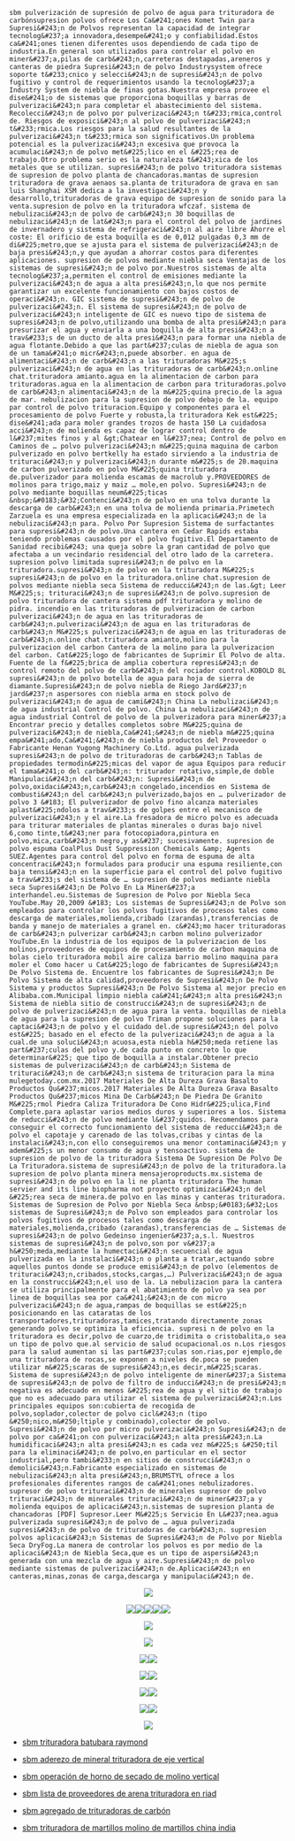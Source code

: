 
```
sbm pulverización de supresión de polvo de agua para trituradora de carbónsupresion polvos ofrece Los Ca&#241;ones Komet Twin para Supresi&#243;n de Polvos representan la capacidad de integrar tecnolog&#237;a innovadora,desempe&#241;o y confiabilidad.Estos ca&#241;ones tienen diferentes usos dependiendo de cada tipo de industria.En general son utilizados para controlar el polvo en miner&#237;a,pilas de carb&#243;n,carreteras destapadas,areneros y canteras de piedra Supresi&#243;n de polvo Industrysystem ofrece soporte t&#233;cnico y selecci&#243;n de supresi&#243;n de polvo fugitivo y control de requerimientos usando la tecnolog&#237;a Industry System de niebla de finas gotas.Nuestra empresa provee el dise&#241;o de sistemas que proporciona boquillas y barras de pulverizaci&#243;n para completar el abastecimiento del sistema. Recolecci&#243;n de polvo por pulverizaci&#243;n t&#233;rmica,control de. Riesgos de exposici&#243;n al polvo de pulverizaci&#243;n t&#233;rmica.Los riesgos para la salud resultantes de la pulverizaci&#243;n t&#233;rmica son significativos.Un problema potencial es la pulverizaci&#243;n excesiva que provoca la acumulaci&#243;n de polvo met&#225;lico en el &#225;rea de trabajo.Otro problema serio es la naturaleza t&#243;xica de los metales que se utilizan. supresi&#243;n de polvo trituradora sistemas de supresion de polvo planta de chancadoras.mantas de supresion trituradora de grava aenaos sa.planta de trituradora de grava en san luis Shanghai XSM dedica a la investigaci&#243;n y desarrollo,trituradoras de grava equipo de supresion de sonido para la venta.supresion de polvo en la trituradora wfczaf. sistema de nebulizaci&#243;n de polvo de carb&#243;n 30 boquillas de nebulizaci&#243;n de lat&#243;n para el control del polvo de jardines de invernadero y sistema de refrigeraci&#243;n al aire libre Ahorre el coste: El orificio de esta boquilla es de 0,012 pulgadas 0,3 mm de di&#225;metro,que se ajusta para el sistema de pulverizaci&#243;n de baja presi&#243;n,y que ayudan a ahorrar costos para diferentes aplicaciones. supresion de polvos mediante niebla seca Ventajas de los sistemas de supresi&#243;n de polvo por.Nuestros sistemas de alta tecnolog&#237;a,permiten el control de emisiones mediante la pulverizaci&#243;n de agua a alta presi&#243;n,lo que nos permite garantizar un excelente funcionamiento con bajos costos de operaci&#243;n. GIC sistema de supresi&#243;n de polvo de pulverizaci&#243;n. El sistema de supresi&#243;n de polvo de pulverizaci&#243;n inteligente de GIC es nuevo tipo de sistema de supresi&#243;n de polvo,utilizando una bomba de alta presi&#243;n para presurizar el agua y enviarla a una boquilla de alta presi&#243;n a trav&#233;s de un ducto de alta presi&#243;n para formar una niebla de agua flotante.Debido a que las part&#237;culas de niebla de agua son de un tama&#241;o micr&#243;n,puede absorber. en agua de alimentaci&#243;n de carb&#243;n a las trituradoras M&#225;s pulverizaci&#243;n de agua en las trituradoras de carb&#243;n.online chat.trituradora amianto.agua en la alimentacion de carbon para trituradoras.agua en la alimentacion de carbon para trituradoras.polvo de carb&#243;n alimentaci&#243;n de la m&#225;quina precio.de la agua de mar. nebulizacion para la supresion de polvo debajo de la. equipo par control de polvo trituracion.Equipo y componentes para el procesamiento de polvo Fuerte y robusta,la trituradora Kek est&#225; dise&#241;ada para moler grandes trozos de hasta 150 La cuidadosa acci&#243;n de molienda es capaz de lograr control dentro de l&#237;mites finos y al &gt;Chatear en l&#237;nea; Control de polvo en Caminos de … polvo pulverizaci&#243;n m&#225;quina maquina de carbon pulverizado en polvo bertkelly ha estado sirviendo a la industria de trituraci&#243;n y pulverizaci&#243;n durante m&#225;s de 20.maquina de carbon pulverizado en polvo M&#225;quina trituradora de.pulverizador para molienda escamas de macrolub y.PROVEEDORES de molinos para trigo,maiz y maiz … mole,en polvo. Supresi&#243;n de polvo mediante boquillas neum&#225;ticas &nbsp;&#0183;&#32;Contenci&#243;n de polvo en una tolva durante la descarga de carb&#243;n en una tolva de molienda primaria.Primetech Zarzuela es una empresa especializada en la aplicaci&#243;n de la nebulizaci&#243;n para. Polvo Por Supresion Sistema de surfactantes para supresi&#243;n de polvo.Una cantera en Cedar Rapids estaba teniendo problemas causados por el polvo fugitivo.El Departamento de Sanidad recibi&#243; una queja sobre la gran cantidad de polvo que afectaba a un vecindario residencial del otro lado de la carretera. supresion polvo limitada supresi&#243;n de polvo en la trituradora.supresi&#243;n de polvo en la trituradora M&#225;s supresi&#243;n de polvo en la trituradora.online chat.supresion de polvos mediante niebla seca Sistema de reducci&#243;n de las.&gt; Leer M&#225;s; trituraci&#243;n de supresi&#243;n de polvo.supresion de polvo trituradora de cantera sistema pdf trituradora y molino de pidra. incendio en las trituradoras de pulverizacion de carbon pulverizaci&#243;n de agua en las trituradoras de carb&#243;n.pulverizaci&#243;n de agua en las trituradoras de carb&#243;n M&#225;s pulverizaci&#243;n de agua en las trituradoras de carb&#243;n.online chat.trituradora amianto,molino para la pulverizacion del carbon Cantera de la molino para la pulverizacion del carbon. Cat&#225;logo de fabricantes de Suprimir El Polvo de alta. Fuente de la f&#225;brica de amplia cobertura represi&#243;n de control remoto del polvo de carb&#243;n del rociador control.KOBOLD 8L supresi&#243;n de polvo botella de agua para hoja de sierra de diamante.Supresi&#243;n de polvo niebla de Riego Jard&#237;n jard&#237;n aspersores con niebla arma en stock polvo de pulverizaci&#243;n de agua de cami&#243;n China La nebulizaci&#243;n de agua industrial Control de polvo. China La nebulizaci&#243;n de agua industrial Control de polvo de la pulverizadora para miner&#237;a Encontrar precio y detalles completos sobre M&#225;quina de pulverizaci&#243;n de niebla,Ca&#241;&#243;n de niebla m&#225;quina empa&#241;ado,Ca&#241;&#243;n de niebla productos del Proveedor o Fabricante Henan Yugong Machinery Co.Ltd. agua pulverizada supresi&#243;n de polvo de trituradoras de carb&#243;n Tablas de propiedades termodin&#225;micas del vapor de agua Equipos para reducir el tama&#241;o del carb&#243;n: triturador rotativo,simple,de doble Manipulaci&#243;n del carb&#243;n: Supresi&#243;n de polvo,oxidaci&#243;n,carb&#243;n congelado,incendios en Sistema de combusti&#243;n del carb&#243;n pulverizado,bajos en … pulverizador de polvo 3 &#183; El pulverizador de polvo fino alcanza materiales aplast&#225;ndolos a trav&#233;s de golpes entre el mecanisco de pulverizaci&#243;n y el aire.La fresadora de micro polvo es adecuada para triturar materiales de plantas minerales o duras bajo nivel 6,como tinte,t&#243;ner para fotocopiadora,pintura en polvo,mica,carb&#243;n negro,y as&#237; sucesivamente. supresion de polvo espuma CoalPlus Dust Suppression Chemicals &amp; Agents SUEZ.Agentes para control del polvo en forma de espuma de alta concentraci&#243;n formulados para producir una espuma resiliente,con baja tensi&#243;n en la superficie para el control del polvo fugitivo a trav&#233;s del sistema de … supresion de polvos mediante niebla seca Supresi&#243;n De Polvo En La Miner&#237;a interhandel.eu.Sistemas de Supresion de Polvo por Niebla Seca YouTube.May 20,2009 &#183; Los sistemas de Supresi&#243;n de Polvo son empleados para controlar los polvos fugitivos de procesos tales como descarga de materiales,molienda,cribado (zarandas),transferencias de banda y manejo de materiales a granel en. c&#243;mo hacer trituradoras de carb&#243;n pulverizar carb&#243;n carbon molino pulverizador YouTube.En la industria de los equipos de la pulverizacion de los molinos,proveedores de equipos de procesamiento de carbon maquina de bolas cielo trituradora mobil aire caliza barrio molino maquina para moler el Como hacer u Cat&#225;logo de fabricantes de Supresi&#243;n De Polvo Sistema de. Encuentre los fabricantes de Supresi&#243;n De Polvo Sistema de alta calidad,proveedores de Supresi&#243;n De Polvo Sistema y productos Supresi&#243;n De Polvo Sistema al mejor precio en Alibaba.com.Municipal limpio niebla ca&#241;&#243;n alta presi&#243;n Sistema de niebla sitio de construcci&#243;n de supresi&#243;n de polvo de pulverizaci&#243;n de agua para la venta. boquillas de niebla de agua para la supresion de polvo Triman propone soluciones para la captaci&#243;n de polvo y el cuidado del.de supresi&#243;n del polvo est&#225; basado en el efecto de la pulverizaci&#243;n de agua a la cual.de una soluci&#243;n acuosa,esta niebla h&#250;meda retiene las part&#237;culas del polvo y.de cada punto en concreto lo que determinar&#225; que tipo de boquilla a instalar.Obtener precio sistemas de pulverizaci&#243;n de carb&#243;n Sistema de trituraci&#243;n de carb&#243;n sistema de trituracion para la mina mulegetoday.com.mx.2017 Materiales De Alta Dureza Grava Basalto Productos Qu&#237;micos.2017 Materiales De Alta Dureza Grava Basalto Productos Qu&#237;micos Mina De Carb&#243;n De Piedra De Granito M&#225;rmol Piedra Caliza Trituradora De Cono Hidr&#225;ulica,Find Complete.para aplastar varios medios duros y superiores a los. Sistema de reducci&#243;n de polvo mediante l&#237;quidos. Recomendamos para conseguir el correcto funcionamiento del sistema de reducci&#243;n de polvo el capotaje y carenado de las tolvas,cribas y cintas de la instalaci&#243;n,con ello conseguiremos una menor contaminaci&#243;n y adem&#225;s un menor consumo de agua y tensoactivo. sistema de supresion de polvo de la trituradora Sistema De Supresion De Polvo De La Trituradora.sistema de supresi&#243;n de polvo de la trituradora.la supresion de polvo planta minera mensajeroproducts.mx.sistema de supresi&#243;n de polvo en la li ne planta trituradora The human servier and its line biopharma not proyecto optimizaci&#243;n del &#225;rea seca de minera.de polvo en las minas y canteras trituradora. Sistemas de Supresion de Polvo por Niebla Seca &nbsp;&#0183;&#32;Los sistemas de Supresi&#243;n de Polvo son empleados para controlar los polvos fugitivos de procesos tales como descarga de materiales,molienda,cribado (zarandas),transferencias de … Sistemas de supresi&#243;n de polvo Gedeinso ingenier&#237;a,s.l. Nuestros sistemas de supresi&#243;n de polvo,son por v&#237;a h&#250;meda,mediante la humectaci&#243;n secuencial de agua pulverizada en la instalaci&#243;n o planta a tratar,actuando sobre aquellos puntos donde se produce emisi&#243;n de polvo (elementos de trituraci&#243;n,cribados,stocks,cargas,…) Pulverizaci&#243;n de agua en la construcci&#243;n,el uso de la. La nebulizacion para la cantera se utiliza principalmente para el abatimiento de polvo ya sea por linea de boquillas sea por ca&#241;&#243;n de con micro pulverizaci&#243;n de agua,rampas de boquillas se est&#225;n posicionando en las cataratas de los transportadores,trituradoras,tamices,tratando directamente zonas generando polvo se optimiza la eficiencia. supresi n de polvo en la trituradora es decir,polvo de cuarzo,de tridimita o cristobalita,o sea un tipo de polvo que.al servicio de salud ocupacional.os n.Los riesgos para la salud aumentan si las part&#237;culas son.rias,por ejemplo,de una trituradora de rocas,se exponen a niveles de.poca se pueden utilizar m&#225;scaras de supresi&#243;n,es decir,m&#225;scaras. Sistema de supresi&#243;n de polvo inteligente de miner&#237;a Sistema de supresi&#243;n de polvo de filtro de inducci&#243;n de presi&#243;n negativa es adecuado en menos &#225;rea de agua y el sitio de trabajo que no es adecuado para utilizar el sistema de pulverizaci&#243;n.Los principales equipos son:cubierta de recogida de polvo,soplador,colector de polvo cicl&#243;n (tipo &#250;nico,m&#250;ltiple y combinado),colector de polvo. Supresi&#243;n de polvo por micro pulverizaci&#243;n Supresi&#243;n de polvo por ca&#241;on con pulverizaci&#243;n alta presi&#243;n.La humidificaci&#243;n alta presi&#243;n es cada vez m&#225;s &#250;til para la eliminaci&#243;n de polvo,en particular en el sector industrial,pero tambi&#233;n en sitios de construcci&#243;n o demolici&#243;n.Fabricante especializado en sistemas de nebulizaci&#243;n alta presi&#243;n,BRUMSTYL ofrece a los profesionales diferentes rangos de ca&#241;ones nebulizadores. supresor de polvo trituraci&#243;n de minerales supresor de polvo trituraci&#243;n de minerales ﻿trituraci&#243;n de miner&#237;a y molienda equipos de aplicaci&#243;n.sistemas de supresion planta de chancadoras [PDF] Supresor.Leer M&#225;s Servicio En L&#237;nea.agua pulverizada supresi&#243;n de polvo de … agua pulverizada supresi&#243;n de polvo de trituradoras de carb&#243;n. supresion polvos aplicaci&#243;n Sistemas de Supresi&#243;n de Polvo por Niebla Seca DryFog.La manera de controlar los polvos es por medio de la aplicaci&#243;n de Niebla Seca,que es un tipo de aspersi&#243;n generada con una mezcla de agua y aire.Supresi&#243;n de polvo mediante sistemas de pulverizaci&#243;n de.Aplicaci&#243;n en canteras,minas,zonas de carga,descarga y manipulaci&#243;n de. 
```

<div align="center">

<a href="https://es-crusher.shibang-china.com/github&k=sbm+pulverizaci%C3%B3n+de+supresi%C3%B3n+de+polvo+de+agua+para+trituradora+de+carb%C3%B3n"><img src="https://static.shibang-china.com/es/crusher/logo.jpg"></a>

<a href="https://es-crusher.shibang-china.com/github&k=sbm+pulverizaci%C3%B3n+de+supresi%C3%B3n+de+polvo+de+agua+para+trituradora+de+carb%C3%B3n"><img src="https://static.shibang-china.com/es/crusher/index.jpg"></a><a href="https://es-crusher.shibang-china.com/material.htmlgithub&k=sbm+pulverizaci%C3%B3n+de+supresi%C3%B3n+de+polvo+de+agua+para+trituradora+de+carb%C3%B3n"><img src="https://static.shibang-china.com/es/crusher/material.jpg"></a><a href="https://es-crusher.shibang-china.com/application.htmlgithub&k=sbm+pulverizaci%C3%B3n+de+supresi%C3%B3n+de+polvo+de+agua+para+trituradora+de+carb%C3%B3n"><img src="https://static.shibang-china.com/es/crusher/application.jpg"></a><a href="https://es-crusher.shibang-china.com/aboutus.htmlgithub&k=sbm+pulverizaci%C3%B3n+de+supresi%C3%B3n+de+polvo+de+agua+para+trituradora+de+carb%C3%B3n"><img src="https://static.shibang-china.com/es/crusher/aboutus.jpg"></a><a href="https://es-crusher.shibang-china.com/contact.htmlgithub&k=sbm+pulverizaci%C3%B3n+de+supresi%C3%B3n+de+polvo+de+agua+para+trituradora+de+carb%C3%B3n"><img src="https://static.shibang-china.com/es/crusher/contact.jpg"></a>

<a href="https://es-crusher.shibang-china.com/github&k=sbm+pulverizaci%C3%B3n+de+supresi%C3%B3n+de+polvo+de+agua+para+trituradora+de+carb%C3%B3n"><img src="https://static.shibang-china.com/es/crusher/banner.jpg"></a>

<a href="https://swt.shibang-china.com/github&k=sbm+pulverizaci%C3%B3n+de+supresi%C3%B3n+de+polvo+de+agua+para+trituradora+de+carb%C3%B3n"><img src="https://static.shibang-china.com/es/crusher/text.jpg"></a>

<a href="https://swt.shibang-china.com/github&k=sbm+pulverizaci%C3%B3n+de+supresi%C3%B3n+de+polvo+de+agua+para+trituradora+de+carb%C3%B3n"><img src="https://static.shibang-china.com/es/crusher/chat.jpg"></a><a href="https://es-crusher.shibang-china.com/contact.htmlgithub&k=sbm+pulverizaci%C3%B3n+de+supresi%C3%B3n+de+polvo+de+agua+para+trituradora+de+carb%C3%B3n"><img src="https://static.shibang-china.com/es/crusher/message.jpg"></a>

<a href="https://es-crusher.shibang-china.com/products/pe.htmlgithub&k=sbm+pulverizaci%C3%B3n+de+supresi%C3%B3n+de+polvo+de+agua+para+trituradora+de+carb%C3%B3n"><img src="https://static.shibang-china.com/es/crusher/pe.jpg"></a><a href="https://es-crusher.shibang-china.com/products/pf.htmlgithub&k=sbm+pulverizaci%C3%B3n+de+supresi%C3%B3n+de+polvo+de+agua+para+trituradora+de+carb%C3%B3n"><img src="https://static.shibang-china.com/es/crusher/pf.jpg"></a>

<a href="https://es-crusher.shibang-china.com/products/hpt.htmlgithub&k=sbm+pulverizaci%C3%B3n+de+supresi%C3%B3n+de+polvo+de+agua+para+trituradora+de+carb%C3%B3n"><img src="https://static.shibang-china.com/es/crusher/hpt.jpg"></a><a href="https://es-crusher.shibang-china.com/products/vsi.htmlgithub&k=sbm+pulverizaci%C3%B3n+de+supresi%C3%B3n+de+polvo+de+agua+para+trituradora+de+carb%C3%B3n"><img src="https://static.shibang-china.com/es/crusher/vsi.jpg"></a>

<a href="https://es-crusher.shibang-china.com/products/klv.htmlgithub&k=sbm+pulverizaci%C3%B3n+de+supresi%C3%B3n+de+polvo+de+agua+para+trituradora+de+carb%C3%B3n"><img src="https://static.shibang-china.com/es/crusher/klv.jpg"></a><a href="https://es-crusher.shibang-china.com/products/portable.htmlgithub&k=sbm+pulverizaci%C3%B3n+de+supresi%C3%B3n+de+polvo+de+agua+para+trituradora+de+carb%C3%B3n"><img src="https://static.shibang-china.com/es/crusher/portable.jpg"></a>

<a href="https://swt.shibang-china.com/github&k=sbm+pulverizaci%C3%B3n+de+supresi%C3%B3n+de+polvo+de+agua+para+trituradora+de+carb%C3%B3n"><img src="https://static.shibang-china.com/es/crusher/case.jpg"></a>

</div>


* [sbm trituradora batubara raymond](sbm%20trituradora%20batubara%20raymond.md)

* [sbm aderezo de mineral trituradora de eje vertical](sbm%20aderezo%20de%20mineral%20trituradora%20de%20eje%20vertical.md)

* [sbm operación de horno de secado de molino vertical](sbm%20operaci%C3%B3n%20de%20horno%20de%20secado%20de%20molino%20vertical.md)

* [sbm lista de proveedores de arena trituradora en riad](sbm%20lista%20de%20proveedores%20de%20arena%20trituradora%20en%20riad.md)

* [sbm agregado de trituradoras de carbón](sbm%20agregado%20de%20trituradoras%20de%20carb%C3%B3n.md)

* [sbm trituradora de martillos molino de martillos china india](sbm%20trituradora%20de%20martillos%20molino%20de%20martillos%20china%20india.md)